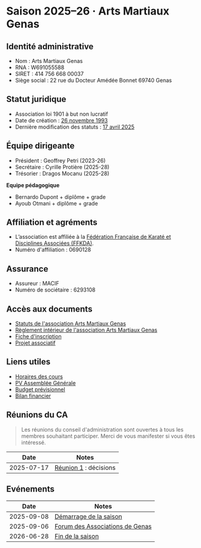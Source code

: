 # Saison 2025–26 · Arts Martiaux Genas

## Identité administrative

- Nom : Arts Martiaux Genas
- RNA : W691055588
- SIRET : 414 756 668 00037
- Siège social : 22 rue du Docteur Amédée Bonnet 69740 Genas

## Statut juridique

- Association loi 1901 à but non lucratif
- Date de création : [26 novembre 1993](/docs/legal/rfc/rfc-1-karate-genas-esga)
- Dernière modification des statuts : [17 avril 2025](/docs/legal/rfc/rfc-7-statuts-arts-martiaux-genas)

## Équipe dirigeante

- Président : Geoffrey Petri (2023-26)
- Secrétaire : Cyrille Protière (2025-28)
- Trésorier : Dragos Mocanu (2025-28)

**Equipe pédagogique**

- Bernardo Dupont + diplôme + grade
- Ayoub Otmani + diplôme + grade

## Affiliation et agréments

- L’association est affiliée à la [Fédération Française de Karaté et Disciplines Associées (FFKDA)](https://www.ffkarate.fr).
- Numéro d'affiliation : 0690128

## Assurance

- Assureur : MACIF
- Numéro de sociétaire : 6293108

## Accès aux documents

- [Statuts de l'association Arts Martiaux Genas](/docs/legal/rfc/rfc-7-statuts-arts-martiaux-genas) <Badge type="info" text="2025" />
- [Règlement intérieur de l'association Arts Martiaux Genas](reglement) <Badge type="info" text="2025" />
- [Fiche d'inscription](inscription)
- [Projet associatif](/docs/legal/projet)

## Liens utiles

- [Horaires des cours](horaires) <Badge type="info" text="2025" /> <Badge type="warning" text="en cours" />
- [PV Assemblée Générale](ag/pv) <Badge type="warning" text="en cours" />
- [Budget prévisionnel](budget) <Badge type="warning" text="en cours" />
- [Bilan financier](bilan) <Badge type="warning" text="en cours" />

## Réunions du CA

> Les réunions du conseil d'administration sont ouvertes à tous les membres souhaitant participer. Merci de vous manifester si vous êtes intéressé.

| Date       | Notes |
| ---------- | ----- |
| 2025-07-17 | [Réunion 1](ca/2025-07-17/pv) : décisions |

## Evénements

| Date       | Notes |
| ---------- |------ |
| 2025-09-08 | [Démarrage de la saison]() |
| 2025-09-06 | [Forum des Associations de Genas]() |
| 2026-06-28 | [Fin de la saison]() |